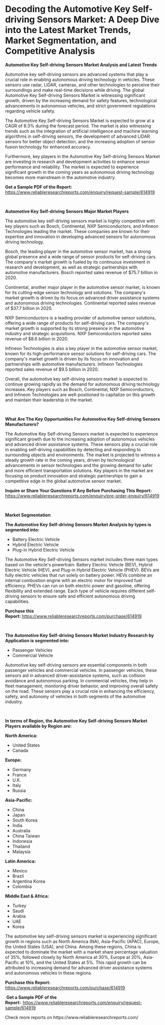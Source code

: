 <p><h1>Decoding the Automotive Key Self-driving Sensors Market: A Deep Dive into the Latest Market Trends, Market Segmentation, and Competitive Analysis</h1></p><p><strong>Automotive Key Self-driving Sensors Market Analysis and Latest Trends</strong></p>
<p><p>Automotive key self-driving sensors are advanced systems that play a crucial role in enabling autonomous driving technology in vehicles. These sensors use radar, LiDAR, cameras, and other technologies to perceive their surroundings and make real-time decisions while driving. The global Automotive Key Self-driving Sensors Market is witnessing significant growth, driven by the increasing demand for safety features, technological advancements in autonomous vehicles, and strict government regulations regarding vehicle safety.</p><p>The Automotive Key Self-driving Sensors Market is expected to grow at a CAGR of 8.3% during the forecast period. The market is also witnessing trends such as the integration of artificial intelligence and machine learning algorithms in self-driving sensors, the development of advanced LiDAR sensors for better object detection, and the increasing adoption of sensor fusion technology for enhanced accuracy.</p><p>Furthermore, key players in the Automotive Key Self-driving Sensors Market are investing in research and development activities to enhance sensor performance and reliability. The market is expected to experience significant growth in the coming years as autonomous driving technology becomes more mainstream in the automotive industry.</p></p>
<p><strong>Get a Sample PDF of the Report:&nbsp;</strong> <a href="https://www.reliableresearchreports.com/enquiry/request-sample/614919">https://www.reliableresearchreports.com/enquiry/request-sample/614919</a></p>
<p>&nbsp;</p>
<p><strong>Automotive Key Self-driving Sensors Major Market Players</strong></p>
<p><p>The automotive key self-driving sensors market is highly competitive with key players such as Bosch, Continental, NXP Semiconductors, and Infineon Technologies leading the market. These companies are known for their expertise and innovation in developing advanced sensors for autonomous driving technology.</p><p>Bosch, the leading player in the automotive sensor market, has a strong global presence and a wide range of sensor products for self-driving cars. The company's market growth is fueled by its continuous investment in research and development, as well as strategic partnerships with automotive manufacturers. Bosch reported sales revenue of $75.7 billion in 2020.</p><p>Continental, another major player in the automotive sensor market, is known for its cutting-edge sensor technology and solutions. The company's market growth is driven by its focus on advanced driver assistance systems and autonomous driving technologies. Continental reported sales revenue of $37.7 billion in 2020.</p><p>NXP Semiconductors is a leading provider of automotive sensor solutions, offering a wide range of products for self-driving cars. The company's market growth is supported by its strong presence in the automotive industry and strategic acquisitions. NXP Semiconductors reported sales revenue of $8.6 billion in 2020.</p><p>Infineon Technologies is also a key player in the automotive sensor market, known for its high-performance sensor solutions for self-driving cars. The company's market growth is driven by its focus on innovation and partnerships with automotive manufacturers. Infineon Technologies reported sales revenue of $9.5 billion in 2020.</p><p>Overall, the automotive key self-driving sensors market is expected to continue growing rapidly as the demand for autonomous driving technology increases. Key players such as Bosch, Continental, NXP Semiconductors, and Infineon Technologies are well-positioned to capitalize on this growth and maintain their leadership in the market.</p></p>
<p>&nbsp;</p>
<p><strong>What Are The Key Opportunities For Automotive Key Self-driving Sensors Manufacturers?</strong></p>
<p><p>The Automotive Key Self-driving Sensors market is expected to experience significant growth due to the increasing adoption of autonomous vehicles and advanced driver assistance systems. These sensors play a crucial role in enabling self-driving capabilities by detecting and responding to surrounding objects and environments. The market is projected to witness a steady growth rate in the coming years, driven by technological advancements in sensor technologies and the growing demand for safer and more efficient transportation solutions. Key players in the market are focusing on product innovation and strategic partnerships to gain a competitive edge in the global automotive sensor market.</p></p>
<p><strong>Inquire or Share Your Questions If Any Before Purchasing This Report:</strong> <a href="https://www.reliableresearchreports.com/enquiry/pre-order-enquiry/614919">https://www.reliableresearchreports.com/enquiry/pre-order-enquiry/614919</a></p>
<p>&nbsp;</p>
<p><strong>Market Segmentation</strong></p>
<p><strong>The Automotive Key Self-driving Sensors Market Analysis by types is segmented into:</strong></p>
<p><ul><li>Battery Electric Vehicle</li><li>Hybrid Electric Vehicle</li><li>Plug-in Hybrid Electric Vehicle</li></ul></p>
<p><p>The Automotive Key Self-driving Sensors market includes three main types based on the vehicle's powertrain: Battery Electric Vehicle (BEV), Hybrid Electric Vehicle (HEV), and Plug-in Hybrid Electric Vehicle (PHEV). BEVs are fully electric vehicles that run solely on battery power. HEVs combine an internal combustion engine with an electric motor for improved fuel efficiency. PHEVs can run on both electric power and gasoline, offering flexibility and extended range. Each type of vehicle requires different self-driving sensors to ensure safe and efficient autonomous driving capabilities.</p></p>
<p><strong>Purchase this Report:&nbsp;</strong><a href="https://www.reliableresearchreports.com/purchase/614919">https://www.reliableresearchreports.com/purchase/614919</a></p>
<p>&nbsp;</p>
<p><strong>The Automotive Key Self-driving Sensors Market Industry Research by Application is segmented into:</strong></p>
<p><ul><li>Passenger Vehicles</li><li>Commercial Vehicle</li></ul></p>
<p><p>Automotive key self-driving sensors are essential components in both passenger vehicles and commercial vehicles. In passenger vehicles, these sensors aid in advanced driver-assistance systems, such as collision avoidance and autonomous parking. In commercial vehicles, they help in fleet management, monitoring driver behavior, and improving overall safety on the road. These sensors play a crucial role in enhancing the efficiency, safety, and autonomy of vehicles in both segments of the automotive industry.</p></p>
<p>&nbsp;</p>
<p><strong>In terms of Region, the Automotive Key Self-driving Sensors Market Players available by Region are:</strong></p>
<p>
    <p> <strong> North America: </strong>
        <ul>
            <li>United States</li>
            <li>Canada</li>
        </ul>
        </p> 
    <p> <strong> Europe: </strong>
        <ul>
            <li>Germany</li>
            <li>France</li>
            <li>U.K.</li>
            <li>Italy</li>
            <li>Russia</li>
        </ul>
        </p> 
    <p> <strong> Asia-Pacific: </strong>
        <ul>
            <li>China</li>
            <li>Japan</li>
            <li>South Korea</li>
            <li>India</li>
            <li>Australia</li>
            <li>China Taiwan</li>
            <li>Indonesia</li>
            <li>Thailand</li>
            <li>Malaysia</li>
        </ul>
        </p> 
    <p> <strong> Latin America: </strong>
        <ul>
            <li>Mexico</li>
            <li>Brazil</li>
            <li>Argentina Korea</li>
            <li>Colombia</li>
        </ul>
        </p> 
    <p> <strong> Middle East & Africa: </strong>
        <ul>
            <li>Turkey</li>
            <li>Saudi</li>
            <li>Arabia</li>
            <li>UAE</li>
            <li>Korea</li>
        </ul>
    </p>
    </p>
<p><p>The automotive key self-driving sensors market is experiencing significant growth in regions such as North America (NA), Asia-Pacific (APAC), Europe, the United States (USA), and China. Among these regions, China is expected to dominate the market with a market share percentage valuation of 35%, followed closely by North America at 30%, Europe at 20%, Asia-Pacific at 10%, and the United States at 5%. This rapid growth can be attributed to increasing demand for advanced driver assistance systems and autonomous vehicles in these regions.</p></p>
<p><strong>Purchase this Report: </strong><a href="https://www.reliableresearchreports.com/purchase/614919">https://www.reliableresearchreports.com/purchase/614919</a></p>
<p>&nbsp;<strong>Get a Sample PDF of the Report:&nbsp;&nbsp;</strong><a href="https://www.reliableresearchreports.com/enquiry/request-sample/614919">https://www.reliableresearchreports.com/enquiry/request-sample/614919</a></p>
<p><strong></strong></p>
<p>Check more reports on https://www.reliableresearchreports.com/</p>